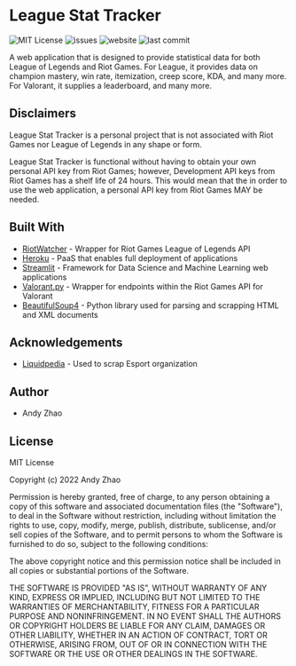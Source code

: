 
# League Stat Tracker

![MIT License](https://img.shields.io/github/license/sweetbubbletea/league-stat-tracker)
![issues](https://img.shields.io/github/issues/sweetbubbletea/league-stat-tracker)
![website](https://img.shields.io/website?url=https%3A%2F%2Fleague-stat-tracker.herokuapp.com)
![last commit](https://img.shields.io/github/last-commit/sweetbubbletea/league-stat-tracker)

A web application that is designed to provide statistical data for both League of Legends and Riot Games. 
For League, it provides data on champion mastery, win rate, itemization, creep score, KDA, and many more. For Valorant, 
it supplies a leaderboard, and many more. 

## Disclaimers

League Stat Tracker is a personal project that is not associated with Riot Games nor League of Legends in any shape or form.

League Stat Tracker is functional without having to obtain your own personal API key from Riot Games; however,
Development API keys from Riot Games has a shelf life of 24 hours. This would mean that the in order to use the web application, 
a personal API key from Riot Games MAY be needed. 

## Built With

- [RiotWatcher](https://github.com/pseudonym117/Riot-Watcher) - Wrapper for Riot Games League of Legends API
- [Heroku](https://www.heroku.com/) - PaaS that enables full deployment of applications  
- [Streamlit](https://streamlit.io/) - Framework for Data Science and Machine Learning web applications
- [Valorant.py](https://github.com/frissyn/valorant.py) - Wrapper for endpoints within the Riot Games API for Valorant
- [BeautifulSoup4](https://www.crummy.com/software/BeautifulSoup/bs4/doc/) - Python library used for parsing and scrapping HTML and XML documents

## Acknowledgements 

- [Liquidpedia](https://liquipedia.net/valorant/Main_Page) - Used to scrap Esport organization

## Author

- Andy Zhao


## License

MIT License

Copyright (c) 2022 Andy Zhao

Permission is hereby granted, free of charge, to any person obtaining a copy
of this software and associated documentation files (the "Software"), to deal
in the Software without restriction, including without limitation the rights
to use, copy, modify, merge, publish, distribute, sublicense, and/or sell
copies of the Software, and to permit persons to whom the Software is
furnished to do so, subject to the following conditions:

The above copyright notice and this permission notice shall be included in all
copies or substantial portions of the Software.

THE SOFTWARE IS PROVIDED "AS IS", WITHOUT WARRANTY OF ANY KIND, EXPRESS OR
IMPLIED, INCLUDING BUT NOT LIMITED TO THE WARRANTIES OF MERCHANTABILITY,
FITNESS FOR A PARTICULAR PURPOSE AND NONINFRINGEMENT. IN NO EVENT SHALL THE
AUTHORS OR COPYRIGHT HOLDERS BE LIABLE FOR ANY CLAIM, DAMAGES OR OTHER
LIABILITY, WHETHER IN AN ACTION OF CONTRACT, TORT OR OTHERWISE, ARISING FROM,
OUT OF OR IN CONNECTION WITH THE SOFTWARE OR THE USE OR OTHER DEALINGS IN THE
SOFTWARE.
